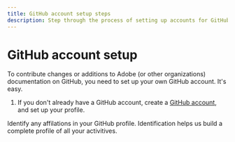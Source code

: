 ```yaml
---
title: GitHub account setup steps
description: Step through the process of setting up accounts for GitHub, required in order to contribute content.
---
```


# GitHub account setup

To contribute changes or additions to Adobe (or other organizations) documentation on GitHub, you need to set up your own GitHub account. It's easy.

1. If you don't already have a GitHub account, create a [GitHub account](https://github.com/join), and set up your profile.

Identify any affilations in your GitHub profile. Identification helps us build a complete profile of all your activitives.
